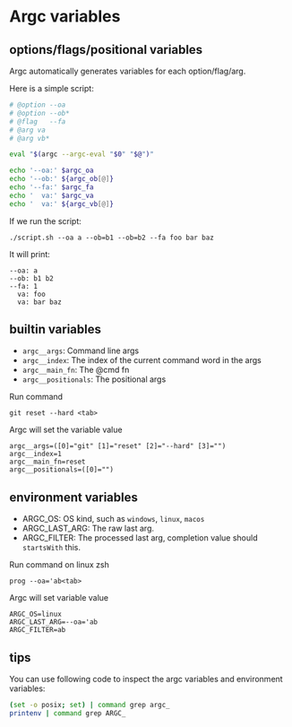 # Argc variables

## options/flags/positional variables

Argc automatically generates variables for each option/flag/arg.

Here is a simple script:
```sh
# @option --oa
# @option --ob*
# @flag   --fa
# @arg va
# @arg vb*

eval "$(argc --argc-eval "$0" "$@")"

echo '--oa:' $argc_oa
echo '--ob:' ${argc_ob[@]}
echo '--fa:' $argc_fa
echo '  va:' $argc_va
echo '  va:' ${argc_vb[@]}
```

If we run the script:
```
./script.sh --oa a --ob=b1 --ob=b2 --fa foo bar baz
```
It will print:
```
--oa: a
--ob: b1 b2
--fa: 1
  va: foo
  va: bar baz
```

## builtin variables

- `argc__args`:  Command line args
- `argc__index`: The index of the current command word in the args
- `argc__main_fn`: The @cmd fn
- `argc__positionals`: The positional args

Run command
```
git reset --hard <tab>
```

Argc will set the variable value
```
argc__args=([0]="git" [1]="reset" [2]="--hard" [3]="")
argc__index=1
argc__main_fn=reset
argc__positionals=([0]="")
```

## environment variables

- ARGC_OS: OS kind, such as  `windows`, `linux`, `macos`
- ARGC_LAST_ARG: The raw last arg. 
- ARGC_FILTER: The processed last arg, completion value should `startsWith` this.

Run command on linux zsh
```
prog --oa='ab<tab>
```

Argc will set variable value
```
ARGC_OS=linux
ARGC_LAST_ARG=--oa='ab
ARGC_FILTER=ab
```

## tips

You can use following code to inspect the argc variables and environment variables:

```sh
(set -o posix; set) | command grep argc_
printenv | command grep ARGC_
```